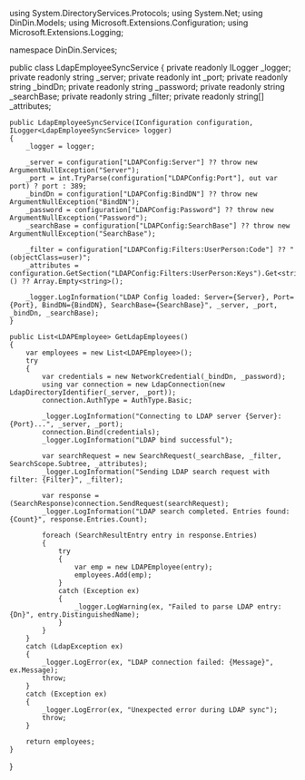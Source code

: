 using System.DirectoryServices.Protocols;
using System.Net;
using DinDin.Models;
using Microsoft.Extensions.Configuration;
using Microsoft.Extensions.Logging;

namespace DinDin.Services;

public class LdapEmployeeSyncService
{
    private readonly ILogger<LdapEmployeeSyncService> _logger;
    private readonly string _server;
    private readonly int _port;
    private readonly string _bindDn;
    private readonly string _password;
    private readonly string _searchBase;
    private readonly string _filter;
    private readonly string[] _attributes;

    public LdapEmployeeSyncService(IConfiguration configuration, ILogger<LdapEmployeeSyncService> logger)
    {
        _logger = logger;

        _server = configuration["LDAPConfig:Server"] ?? throw new ArgumentNullException("Server");
        _port = int.TryParse(configuration["LDAPConfig:Port"], out var port) ? port : 389;
        _bindDn = configuration["LDAPConfig:BindDN"] ?? throw new ArgumentNullException("BindDN");
        _password = configuration["LDAPConfig:Password"] ?? throw new ArgumentNullException("Password");
        _searchBase = configuration["LDAPConfig:SearchBase"] ?? throw new ArgumentNullException("SearchBase");

        _filter = configuration["LDAPConfig:Filters:UserPerson:Code"] ?? "(objectClass=user)";
        _attributes = configuration.GetSection("LDAPConfig:Filters:UserPerson:Keys").Get<string[]>() ?? Array.Empty<string>();

        _logger.LogInformation("LDAP Config loaded: Server={Server}, Port={Port}, BindDN={BindDN}, SearchBase={SearchBase}", _server, _port, _bindDn, _searchBase);
    }

    public List<LDAPEmployee> GetLdapEmployees()
    {
        var employees = new List<LDAPEmployee>();
        try
        {
            var credentials = new NetworkCredential(_bindDn, _password);
            using var connection = new LdapConnection(new LdapDirectoryIdentifier(_server, _port));
            connection.AuthType = AuthType.Basic;

            _logger.LogInformation("Connecting to LDAP server {Server}:{Port}...", _server, _port);
            connection.Bind(credentials);
            _logger.LogInformation("LDAP bind successful");

            var searchRequest = new SearchRequest(_searchBase, _filter, SearchScope.Subtree, _attributes);
            _logger.LogInformation("Sending LDAP search request with filter: {Filter}", _filter);

            var response = (SearchResponse)connection.SendRequest(searchRequest);
            _logger.LogInformation("LDAP search completed. Entries found: {Count}", response.Entries.Count);

            foreach (SearchResultEntry entry in response.Entries)
            {
                try
                {
                    var emp = new LDAPEmployee(entry);
                    employees.Add(emp);
                }
                catch (Exception ex)
                {
                    _logger.LogWarning(ex, "Failed to parse LDAP entry: {Dn}", entry.DistinguishedName);
                }
            }
        }
        catch (LdapException ex)
        {
            _logger.LogError(ex, "LDAP connection failed: {Message}", ex.Message);
            throw;
        }
        catch (Exception ex)
        {
            _logger.LogError(ex, "Unexpected error during LDAP sync");
            throw;
        }

        return employees;
    }
}

